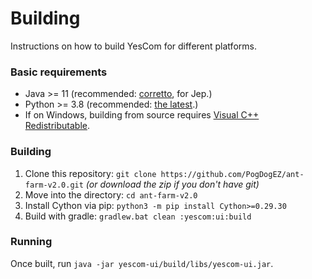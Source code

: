 # Building

Instructions on how to build YesCom for different platforms.

### Basic requirements
 - Java >= 11 (recommended: [corretto](https://docs.aws.amazon.com/corretto/latest/corretto-11-ug/downloads-list.html), for Jep.)  
 - Python >= 3.8 (recommended: [the latest](https://www.python.org/downloads/).)
 - If on Windows, building from source requires [Visual C++ Redistributable](https://www.microsoft.com/en-gb/download/details.aspx?id=48145).

### Building
1. Clone this repository: `git clone https://github.com/PogDogEZ/ant-farm-v2.0.git` *(or download the zip if you don't have git)*
2. Move into the directory: `cd ant-farm-v2.0`
3. Install Cython via pip: `python3 -m pip install Cython>=0.29.30`
4. Build with gradle: `gradlew.bat clean :yescom:ui:build`

### Running
Once built, run `java -jar yescom-ui/build/libs/yescom-ui.jar`.

